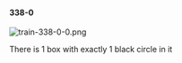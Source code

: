 #### 338-0
![train-338-0-0.png](https://github.com/lil-lab/nlvr/raw/master/nlvr/train/images/15/train-338-0-0.png "train-338-0-0.png")

There is 1 box with exactly 1 black circle in it